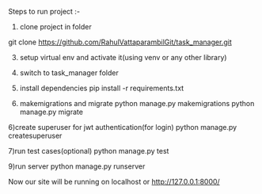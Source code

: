 Steps to run project :-

1) clone project in folder

git clone https://github.com/RahulVattaparambilGit/task_manager.git
   
3) setup virtual env and activate it(using venv or any other library)

4) switch to task_manager folder

5) install dependencies
   pip install -r requirements.txt
   
6) makemigrations and migrate
   python manage.py makemigrations
   python manage.py migrate
   
6)create superuser for jwt authentication(for login)
   python manage.py createsuperuser

7)run test cases(optional)
   python manage.py test

9)run server 
   python manage.py runserver

Now our site will be running on localhost or http://127.0.0.1:8000/
